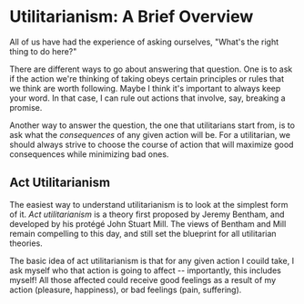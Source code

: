 # Utilitarianism: A Brief Overview

All of us have had the experience of asking ourselves, "What's the right thing to do here?"

There are different ways to go about answering that question. One is to ask if the action we're thinking of taking obeys certain principles or rules that
we think are worth following. Maybe I think it's important to always keep your word. In that case, I can rule out actions that involve, say, breaking
a promise.

Another way to answer the question, the one that utilitarians start from, is to ask what the *consequences* of any given action will be. For a utilitarian,
we should always strive to choose the course of action that will maximize good consequences while minimizing bad ones.

## Act Utilitarianism

The easiest way to understand utilitarianism is to look at the simplest form of it. *Act utilitarianism* is a theory first proposed by Jeremy Bentham, and developed
by his protégé John Stuart Mill. The views of Bentham and Mill remain compelling to this day, and still set the blueprint for all utilitarian theories.

The basic idea of act utilitarianism is that for any given action I couild take, I ask myself who that action is going to affect -- importantly, this includes
myself! All those affected could receive good feelings as a result of my action (pleasure, happiness), or bad feelings (pain, suffering). 





